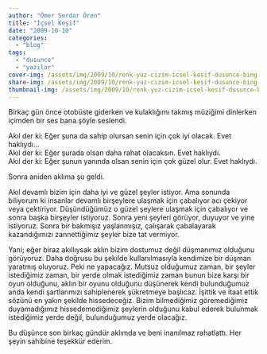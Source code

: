 ```yaml
---
author: "Ömer Serdar Ören"
title: "İçsel Keşif"
date: "2009-10-10"
categories: 
  - "blog"
tags: 
  - "dusunce"
  - "yazilar"
cover-img: /assets/img/2009/10/renk-yuz-cizim-icsel-kesif-dusunce-bing-image-creator-1.jpeg
share-img: /assets/img/2009/10/renk-yuz-cizim-icsel-kesif-dusunce-bing-image-creator-1.jpeg
thumbnail-img: /assets/img/2009/10/renk-yuz-cizim-icsel-kesif-dusunce-bing-image-creator-1.jpeg
---
```



Birkaç gün önce otobüste giderken ve kulaklığımı takmış müziğimi dinlerken içimden bir ses bana şöyle seslendi.

Akıl der ki: Eğer şuna da sahip olursan senin için çok iyi olacak. Evet haklıydı…  
Akıl der ki: Eğer şurada olsan daha rahat olacaksın. Evet haklıydı.  
Akıl der ki: Eğer şunun yanında olsan senin için çok güzel olur. Evet haklıydı.

Sonra aniden aklıma şu geldi.

Akıl devamlı bizim için daha iyi ve güzel şeyler istiyor. Ama sonunda biliyorum ki insanlar devamlı birşeylere ulaşmak için çabalıyor acı çekiyor veya çektiriyor. Düşündüğümüz o güzel şeylere ulaşmak için çabalıyor ve sonra başka birşeyler istiyoruz. Sonra yeni şeyleri görüyor, duyuyor ve yine istiyoruz. Sonra bir bakmışız yaşlanmışız, çalışarak çabalayarak kazandığımızı zannettiğimiz şeyler bize tat vermiyor.

Yani; eğer biraz akıllıysak aklın bizim dostumuz değil düşmanımız olduğunu görüyoruz. Daha doğrusu bu şekilde kullanılmasıyla kendimize bir düşman yaratmış oluyoruz. Peki ne yapacağız. Mutsuz olduğumuz zaman, bir şeyler istediğimiz zaman, bir yerde olmak istediğimiz zaman bunun bize karşı bir oyun olduğunu, aklın bir oyunu olduğunu düşünerek kendi bulunduğumuz anda kendi şartlarımızı sahiplenerek şükretmeye başlıcaz. İşittik ve itaat ettik sözünü en yakın şekilde hissedeceğiz. Bizim bilmediğimiz göremediğimiz duyamadığımız hissedemediğimiz şeylerin olduğunu kabul ederek bulunmak istediğimiz yerde değil, bulunduğumuz yerde olacağız.

Bu düşünce son birkaç gündür aklımda ve beni inanılmaz rahatlattı. Her şeyin sahibine teşekkür ederim.
